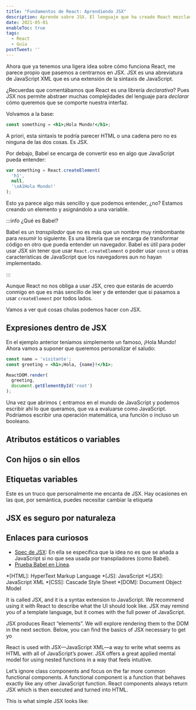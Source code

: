```yaml
---
title: "Fundamentos de React: Aprendiendo JSX"
description: Aprende sobre JSX. El lenguaje que ha creado React mezclando HTML y JavaScript.
date: 2021-05-01
enableToc: true
tags:
  - React
  - Guia
postTweet: ''
---
```


Ahora que ya tenemos una ligera idea sobre cómo funciona React, me parece propio que pasemos a centrarnos en JSX. JSX es una abreviatura de JavaScript XML que es una extensión de la sintaxis de JavaScript. 

¿Recuerdas que comentábamos que React es una librería *declarativa*? Pues JSX nos permite abstraer muchas complejidades del lenguaje para *declarar* cómo queremos que se comporte nuestra interfaz.

Volvamos a la base:

```jsx
const something = <h1>¡Hola Mundo!</h1>;
```

A priori, esta sintaxis te podría parecer HTML o una cadena pero no es ninguna de las dos cosas. Es JSX.

Por debajo, Babel se encarga de convertir eso en algo que JavaScript pueda entender: 

```js
var something = React.createElement(
  'h1',
  null,
  '\xA1Hola Mundo!'
);
```

Esto ya parece algo más sencillo y que podemos entender, ¿no? Estamos creando un elemento y asignándolo a una variable. 

:::info ¿Qué es Babel?

Babel es un *transpilador* que no es más que un nombre muy rimbombante para *resumir* lo siguiente. Es una librería que se encarga de transformar código en otro que pueda entender un navegador. Babel es útil para poder usar JSX sin tener que usar `React.createElement` o poder usar `const` u otras características de JavaScript que los navegadores aun no hayan implementado.

:::

Aunque React no nos obliga a usar JSX, creo que estarás de acuerdo conmigo en que es más sencillo de leer y de entender que si pasamos a usar `createElement` por todos lados.

Vamos a ver qué cosas chulas podemos hacer con JSX.

## Expresiones dentro de JSX

En el ejemplo anterior teníamos simplemente un famoso, ¡Hola Mundo! Ahora vamos a suponer que queremos personalizar el saludo:

```jsx
const name = 'visitante';
const greeting = <h1>¡Hola, {name}!</h1>;

ReactDOM.render(
  greeting,
  document.getElementById('root')
);
```

Una vez que abrimos `{` entramos en el mundo de JavaScript y podemos escribir ahí lo que queramos, que va a evaluarse como JavaScript. Podríamos escribir una operación matemática, una función o incluso un booleano. 

## Atributos estáticos o variables

## Con hijos o sin ellos

## Etiquetas variables

Este es un truco que personalmente me encanta de JSX. Hay ocasiones en las que, por semántica, puedes necesitar cambiar la etiqueta

## JSX es seguro por naturaleza 


## Enlaces para curiosos

* [Spec de JSX](http://facebook.github.io/jsx/): En ella se especifica que la idea no es que se añada a JavaScript si no que sea usada por transpiladores (como Babel).
* [Prueba Babel en Línea](https://babeljs.io/repl).


*[HTML]: HyperText Markup Language
*[JS]: JavaScript
*[JSX]: JavaScript XML
*[CSS]: Cascade Style Sheet
*[DOM]: Document Object Model


It is called JSX, and it is a syntax extension to JavaScript. We recommend using it with React to describe what the UI should look like. JSX may remind you of a template language, but it comes with the full power of JavaScript.

JSX produces React “elements”. We will explore rendering them to the DOM in the next section. Below, you can find the basics of JSX necessary to get yo

React is used with JSX—JavaScript XML—a way to write what seems as HTML with all of JavaScript’s power. JSX offers a great applied mental model for using nested functions in a way that feels intuitive.

Let’s ignore class components and focus on the far more common functional components. A functional component is a function that behaves exactly like any other JavaScript function. React components always return JSX which is then executed and turned into HTML.

This is what simple JSX looks like: